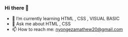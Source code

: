 ### Hi there 👋



- 🌱 I’m currently learning HTML , CSS , VISUAL BASIC
- 💬 Ask me about HTML , CSS
- 📫 How to reach me: nyongezamathew20@gmail.com


